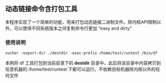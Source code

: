 ## 动态链接命令含打包工具

本程序实现了一个简单的功能，用来打包动态链接二进制文件。除内核API限制以外，可以使得不同系统版本之间复制命令行更加 “easy and dirty”

### 使用说明

```
sucker -export-dir ./destdir -exec-prefix /home/test/runtest /bin/df
```

本例将 df 工具打包到当前目录下的 __destdir__
目录中，此后将该目录中内容拷贝到任意机器的 /home/test/runtest
下都可以运行，不依赖目标机器除内核以外的任何文件


